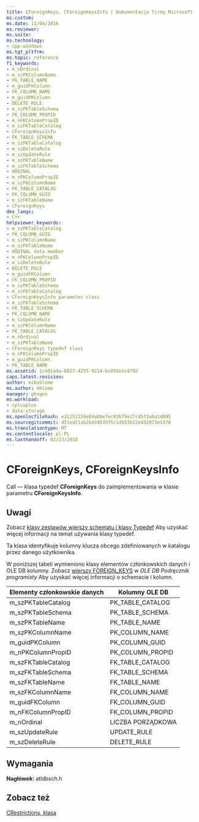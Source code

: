 ```yaml
---
title: CForeignKeys, CForeignKeysInfo | Dokumentacja firmy Microsoft
ms.custom: 
ms.date: 11/04/2016
ms.reviewer: 
ms.suite: 
ms.technology:
- cpp-windows
ms.tgt_pltfrm: 
ms.topic: reference
f1_keywords:
- m_nOrdinal
- m_szPKColumnName
- FK_TABLE_NAME
- m_guidFKColumn
- FK_COLUMN_NAME
- m_guidPKColumn
- DELETE_RULE
- m_szPKTableSchema
- FK_COLUMN_PROPID
- m_nFKColumnPropID
- m_szFKTableCatalog
- CForeignKeysInfo
- FK_TABLE_SCHEMA
- m_szPKTableCatalog
- m_szDeleteRule
- m_szUpdateRule
- m_szPKTableName
- m_szFKTableSchema
- ORDINAL
- m_nPKColumnPropID
- m_szFKColumnName
- FK_TABLE_CATALOG
- FK_COLUMN_GUID
- m_szFKTableName
- CForeignKeys
dev_langs:
- C++
helpviewer_keywords:
- m_szPKTableCatalog
- FK_COLUMN_GUID
- m_szPKColumnName
- m_szFKTableName
- ORDINAL data member
- m_nPKColumnPropID
- m_szDeleteRule
- DELETE_RULE
- m_guidFKColumn
- FK_COLUMN_PROPID
- m_szPKTableSchema
- m_szFKTableCatalog
- CForeignKeysInfo parameter class
- m_szFKTableSchema
- FK_TABLE_SCHEMA
- FK_COLUMN_NAME
- m_szUpdateRule
- m_szFKColumnName
- FK_TABLE_CATALOG
- m_nOrdinal
- m_szPKTableName
- CForeignKeys typedef class
- m_nFKColumnPropID
- m_guidPKColumn
- FK_TABLE_NAME
ms.assetid: 1c401a4a-0827-4255-9214-bc893e1cd79d
caps.latest.revision: 
author: mikeblome
ms.author: mblome
manager: ghogen
ms.workload:
- cplusplus
- data-storage
ms.openlocfilehash: e31251156e84a6befec036f9e27c45f3aba1d895
ms.sourcegitcommit: d51ed21ab2b434535f5c1d553b22e432073e1478
ms.translationtype: MT
ms.contentlocale: pl-PL
ms.lasthandoff: 02/23/2018
---
```

# <a name="cforeignkeys-cforeignkeysinfo"></a>CForeignKeys, CForeignKeysInfo
Call — klasa typedef **CForeignKeys** do zaimplementowania w klasie parametru **CForeignKeysInfo**.  
  
## <a name="remarks"></a>Uwagi  
 Zobacz [klasy zestawów wierszy schematu i klasy Typedef](../../data/oledb/schema-rowset-classes-and-typedef-classes.md) Aby uzyskać więcej informacji na temat używania klasy typedef.  
  
 Ta klasa identyfikuje kolumny klucza obcego zdefiniowanych w katalogu przez danego użytkownika.  
  
 W poniższej tabeli wymieniono klasy elementów członkowskich danych i OLE DB kolumny. Zobacz [wierszy FOREIGN_KEYS](https://msdn.microsoft.com/en-us/library/ms711276.aspx) w *OLE DB Podręcznik programisty* Aby uzyskać więcej informacji o schemacie i kolumn.  
  
|Elementy członkowskie danych|Kolumny OLE DB|  
|------------------|--------------------|  
|m_szPKTableCatalog|PK_TABLE_CATALOG|  
|m_szPKTableSchema|PK_TABLE_SCHEMA|  
|m_szPKTableName|PK_TABLE_NAME|  
|m_szPKColumnName|PK_COLUMN_NAME|  
|m_guidPKColumn|PK_COLUMN_GUID|  
|m_nPKColumnPropID|PK_COLUMN_PROPID|  
|m_szFKTableCatalog|FK_TABLE_CATALOG|  
|m_szFKTableSchema|FK_TABLE_SCHEMA|  
|m_szFKTableName|FK_TABLE_NAME|  
|m_szFKColumnName|FK_COLUMN_NAME|  
|m_guidFKColumn|FK_COLUMN_GUID|  
|m_nFKColumnPropID|FK_COLUMN_PROPID|  
|m_nOrdinal|LICZBA PORZĄDKOWA|  
|m_szUpdateRule|UPDATE_RULE|  
|m_szDeleteRule|DELETE_RULE|  
  
## <a name="requirements"></a>Wymagania  
 **Nagłówek:** atldbsch.h  
  
## <a name="see-also"></a>Zobacz też  
 [CRestrictions, klasa](../../data/oledb/crestrictions-class.md)